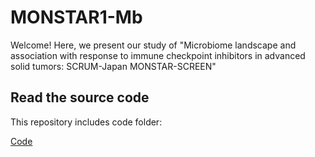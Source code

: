 # MONSTAR1-Mb

Welcome! Here, we present our study of "Microbiome landscape and association with response to immune checkpoint inhibitors in advanced solid tumors: SCRUM-Japan MONSTAR-SCREEN"

## Read the source code

This repository includes code folder:

[Code](https://github.com/shusakai/MONSTAR1-Mb/tree/master/code)


